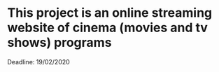 # This project is an online streaming website of cinema (movies and tv shows) programs
Deadline: 19/02/2020